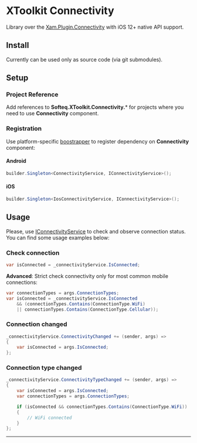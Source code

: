 # XToolkit Connectivity

Library over the [Xam.Plugin.Connectivity](https://github.com/jamesmontemagno/ConnectivityPlugin) with iOS 12+ native API support.

## Install

Currently can be used only as source code (via git submodules).

## Setup

### Project Reference

Add references to **Softeq.XToolkit.Connectivity.*** for projects where you need to use **Connectivity** component.

### Registration

Use platform-specific [boostrapper](whitelabel/bootstrapper.md) to register dependency on **Connectivity** component:

#### Android

```cs
builder.Singleton<ConnectivityService, IConnectivityService>();
```

#### iOS

```cs
builder.Singleton<IosConnectivityService, IConnectivityService>();
```

## Usage

Please, use [IConnectivityService](xref:Softeq.XToolkit.Connectivity.IConnectivityService) to check and observe connection status. You can find some usage examples below:

### Check connection

```cs
var isConnected = _connectivityService.IsConnected;
```

**Advanced**: Strict check connectivity only for most common mobile connections:

```cs
var connectionTypes = args.ConnectionTypes;
var isConnected = _connectivityService.IsConnected
    && (connectionTypes.Contains(ConnectionType.WiFi)
    || connectionTypes.Contains(ConnectionType.Cellular));
```

### Connection changed

```cs
_connectivityService.ConnectivityChanged += (sender, args) =>
{
    var isConnected = args.IsConnected;
};
```

### Connection type changed

```cs
_connectivityService.ConnectivityTypeChanged += (sender, args) =>
{
    var isConnected = args.IsConnected;
    var connectionTypes = args.ConnectionTypes;

    if (isConnected && connectionTypes.Contains(ConnectionType.WiFi))
    {
        // WiFi connected
    }
};
```

---

